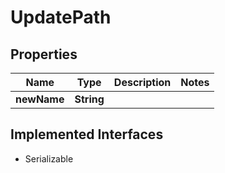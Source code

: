 

# UpdatePath


## Properties

| Name | Type | Description | Notes |
|------------ | ------------- | ------------- | -------------|
|**newName** | **String** |  |  |


## Implemented Interfaces

* Serializable


